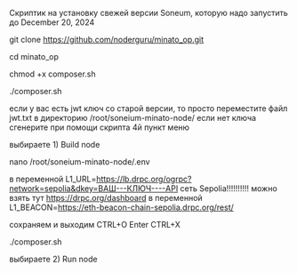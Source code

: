 Скриптик на установку свежей версии Soneum, которую надо запустить до December 20, 2024

git clone https://github.com/noderguru/minato_op.git

cd minato_op

chmod +x composer.sh

./composer.sh

если у вас есть jwt ключ со старой версии, то просто переместите файл jwt.txt в директорию /root/soneium-minato-node/ если нет ключа сгенерите при помощи скрипта 4й пункт меню

выбираете 1) Build node

nano /root/soneium-minato-node/.env

в переменной L1_URL=https://lb.drpc.org/ogrpc?network=sepolia&dkey=ВАШ---КЛЮЧ----API сеть Sepolia!!!!!!!!!!  можно взять тут https://drpc.org/dashboard
в переменной L1_BEACON=https://eth-beacon-chain-sepolia.drpc.org/rest/

сохраняем и выходим CTRL+O  Enter CTRL+X

./composer.sh

выбираете 2) Run node

